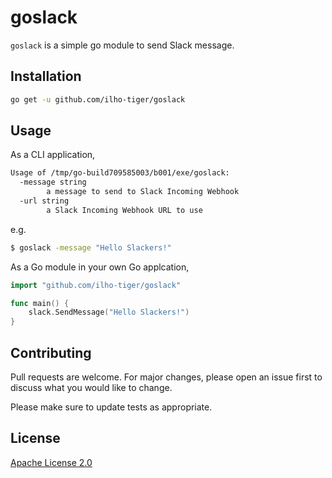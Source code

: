 # goslack

`goslack` is a simple go module to send Slack message.

## Installation

```bash
go get -u github.com/ilho-tiger/goslack
```

## Usage

As a CLI application,

```bash
Usage of /tmp/go-build709585003/b001/exe/goslack:
  -message string
        a message to send to Slack Incoming Webhook
  -url string
        a Slack Incoming Webhook URL to use
```

e.g.
```bash
$ goslack -message "Hello Slackers!"
```

As a Go module in your own Go applcation,

```go
import "github.com/ilho-tiger/goslack"

func main() {
    slack.SendMessage("Hello Slackers!")
}
```

## Contributing
Pull requests are welcome. For major changes, please open an issue first to discuss what you would like to change.

Please make sure to update tests as appropriate.

## License
[Apache License 2.0](./LICENSE)
